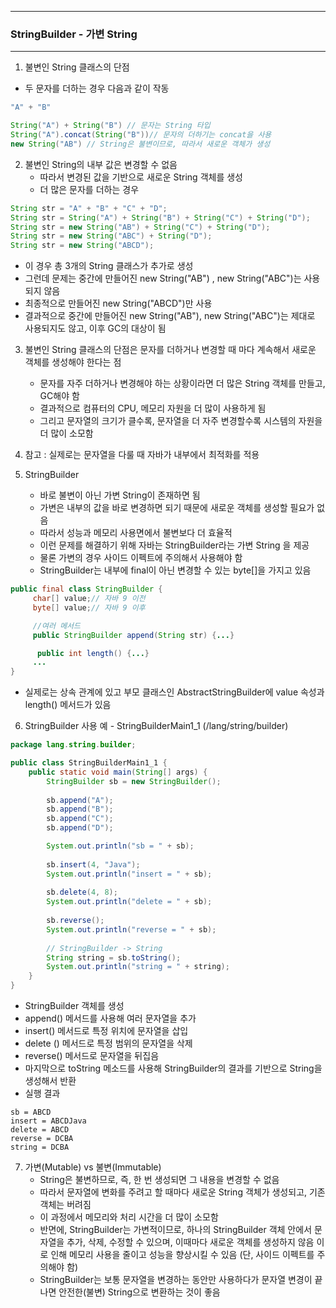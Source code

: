 -----
### StringBuilder - 가변 String
-----
1. 불변인 String 클래스의 단점
  - 두 문자를 더하는 경우 다음과 같이 작동
```java
"A" + "B"

String("A") + String("B") // 문자는 String 타입
String("A").concat(String("B"))// 문자의 더하기는 concat을 사용
new String("AB") // String은 불변이므로, 따라서 새로운 객체가 생성
```

2. 불변인 String의 내부 값은 변경할 수 없음
   - 따라서 변경된 값을 기반으로 새로운 String 객체를 생성
   - 더 많은 문자를 더하는 경우
```java
String str = "A" + "B" + "C" + "D";
String str = String("A") + String("B") + String("C") + String("D");
String str = new String("AB") + String("C") + String("D");
String str = new String("ABC") + String("D");
String str = new String("ABCD");
```
   - 이 경우 총 3개의 String 클래스가 추가로 생성
   - 그런데 문제는 중간에 만들어진 new String("AB") , new String("ABC")는 사용되지 않음
   - 최종적으로 만들어진 new String("ABCD")만 사용
   - 결과적으로 중간에 만들어진 new String("AB"), new String("ABC")는 제대로 사용되지도 않고, 이후 GC의 대상이 됨

3. 불변인 String 클래스의 단점은 문자를 더하거나 변경할 때 마다 계속해서 새로운 객체를 생성해야 한다는 점
   - 문자를 자주 더하거나 변경해야 하는 상황이라면 더 많은 String 객체를 만들고, GC해야 함
   - 결과적으로 컴퓨터의 CPU, 메모리 자원을 더 많이 사용하게 됨
   - 그리고 문자열의 크기가 클수록, 문자열을 더 자주 변경할수록 시스템의 자원을 더 많이 소모함

4. 참고 : 실제로는 문자열을 다룰 때 자바가 내부에서 최적화를 적용

5. StringBuilder
   - 바로 불변이 아닌 가변 String이 존재하면 됨
   - 가변은 내부의 값을 바로 변경하면 되기 때문에 새로운 객체를 생성할 필요가 없음
   - 따라서 성능과 메모리 사용면에서 불변보다 더 효율적
   - 이런 문제를 해결하기 위해 자바는 StringBuilder라는 가변 String 을 제공
   - 물론 가변의 경우 사이드 이펙트에 주의해서 사용해야 함
   - StringBuilder는 내부에 final이 아닌 변경할 수 있는 byte[]을 가지고 있음
```java
public final class StringBuilder {
     char[] value;// 자바 9 이전
     byte[] value;// 자바 9 이후

     //여러 메서드
     public StringBuilder append(String str) {...}

      public int length() {...}
     ...
}
```
   - 실제로는 상속 관계에 있고 부모 클래스인 AbstractStringBuilder에 value 속성과 length() 메서드가 있음

6. StringBuilder 사용 예 - StringBuilderMain1_1 (/lang/string/builder)
```java
package lang.string.builder;

public class StringBuilderMain1_1 {
    public static void main(String[] args) {
        StringBuilder sb = new StringBuilder();
        
        sb.append("A");
        sb.append("B");
        sb.append("C");
        sb.append("D");

        System.out.println("sb = " + sb);
        
        sb.insert(4, "Java");
        System.out.println("insert = " + sb);
        
        sb.delete(4, 8);
        System.out.println("delete = " + sb);
        
        sb.reverse();
        System.out.println("reverse = " + sb);
        
        // StringBuilder -> String
        String string = sb.toString();
        System.out.println("string = " + string);
    }
}
```
   - StringBuilder 객체를 생성
   - append() 메서드를 사용해 여러 문자열을 추가
   - insert() 메서드로 특정 위치에 문자열을 삽입
   - delete () 메서드로 특정 범위의 문자열을 삭제
   - reverse() 메서드로 문자열을 뒤집음
   - 마지막으로 toString 메소드를 사용해 StringBuilder의 결과를 기반으로 String을 생성해서 반환
   - 실행 결과
```
sb = ABCD
insert = ABCDJava
delete = ABCD
reverse = DCBA
string = DCBA
```

7. 가변(Mutable) vs 불변(Immutable)
   - String은 불변하므로, 즉, 한 번 생성되면 그 내용을 변경할 수 없음
   - 따라서 문자열에 변화를 주려고 할 때마다 새로운 String 객체가 생성되고, 기존 객체는 버려짐
   - 이 과정에서 메모리와 처리 시간을 더 많이 소모함
   - 반면에, StringBuilder는 가변적이므로, 하나의 StringBuilder 객체 안에서 문자열을 추가, 삭제, 수정할 수 있으며, 이때마다 새로운 객체를 생성하지 않음 이로 인해 메모리 사용을 줄이고 성능을 향상시킬 수 있음 (단, 사이드 이펙트를 주의해야 함)
   - StringBuilder는 보통 문자열을 변경하는 동안만 사용하다가 문자열 변경이 끝나면 안전한(불변) String으로 변환하는 것이 좋음
